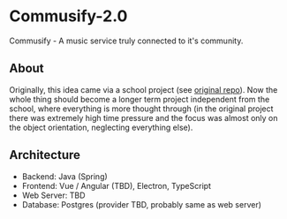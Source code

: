# Commusify-2.0

Commusify - A music service truly connected to it's community.

## About

Originally, this idea came via a school project (see [original repo](https://github.com/jzelAdmin2006/Commusify)). Now the whole thing should become a longer term project independent from the school, where everything is more thought through (in the original project there was extremely high time pressure and the focus was almost only on the object orientation, neglecting everything else).

## Architecture

- Backend: Java (Spring)
- Frontend: Vue / Angular (TBD), Electron, TypeScript
- Web Server: TBD
- Database: Postgres (provider TBD, probably same as web server)